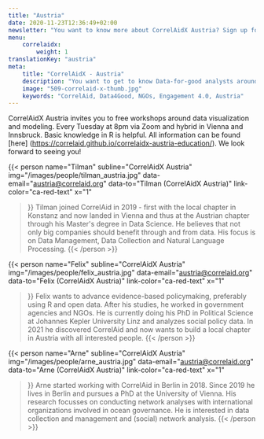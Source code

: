 ```yaml
---
title: "Austria"
date: 2020-11-23T12:36:49+02:00
newsletter: "You want to know more about CorrelAidX Austria? Sign up for our Newsletter!"
menu: 
    correlaidx:
        weight: 1
translationKey: "austria"
meta:
    title: "CorrelAidX - Austria"
    description: "You want to get to know Data-for-good analysts around you and use data for social good? In this case, you are interested in CorrelAidX!"
    image: "509-correlaid-x-thumb.jpg"
    keywords: "CorrelAid, Data4Good, NGOs, Engagement 4.0, Austria"
---
```



CorrelAidX Austria invites you to free workshops around data visualization and modeling. Every Tuesday at 8pm via Zoom and hybrid in Vienna and Innsbruck. Basic knowledge in R is helpful. All information can be found [here] (https://correlaid.github.io/correlaidx-austria-education/). We look forward to seeing you!


{{< person 
    name="Tilman"
    subline="CorrelAidX Austria"
    img="/images/people/tilman_austria.jpg"
    data-email="austria@correlaid.org"
    data-to="Tilman (CorrelAidX Austria)"
    link-color="ca-red-text"
    x="1"
>}}
Tilman joined CorrelAid in 2019 - first with the local chapter in Konstanz and now landed in Vienna and thus at the Austrian chapter through his Master's degree in Data Science. He believes that not only big companies should benefit through and from data.
His focus is on Data Management, Data Collection and Natural Language Processing.
{{< /person >}}


{{< person 
    name="Felix"
    subline="CorrelAidX Austria"
    img="/images/people/felix_austria.jpg"
    data-email="austria@correlaid.org"
    data-to="Felix (CorrelAidX Austria)"
    link-color="ca-red-text"
    x="1"
>}}
Felix wants to advance evidence-based policymaking, preferably using R and open data. After his studies, he worked in government agencies and NGOs. He is currently doing his PhD in Political Science at Johannes Kepler University Linz and analyzes social policy data. In 2021 he discovered CorrelAid and now wants to build a local chapter in Austria with all interested people.
{{< /person >}}

{{< person 
    name="Arne"
    subline="CorrelAidX Austria"
    img="/images/people/arne_austria.jpg"
    data-email="austria@correlaid.org"
    data-to="Arne (CorrelAidX Austria)"
    link-color="ca-red-text"
    x="1"
>}}
Arne started working with CorrelAid in Berlin in 2018. Since 2019 he lives in Berlin and pursues a PhD at the University of Vienna. His research focusses on conducting network analyses with international organizations involved in ocean governance. He is interested in data collection and management and (social) network analysis. 
{{< /person >}}
